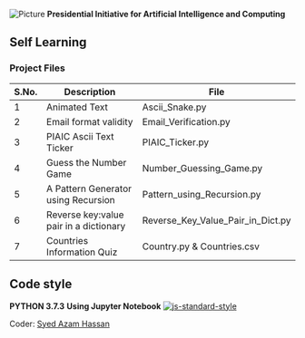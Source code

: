 ![Picture](https://i.ibb.co/jH9TFG5/Logo-PIAIC-fb7de414.png)
**Presidential Initiative for Artificial Intelligence and Computing**

## **Self Learning**

### Project Files

| S.No. | Description | File |
| ----- | ----------- | ---- |
| 1 | Animated Text | Ascii_Snake.py |
| 2 | Email format validity | Email_Verification.py |
| 3 | PIAIC Ascii Text Ticker | PIAIC_Ticker.py |
| 4 | Guess the Number Game | Number_Guessing_Game.py |
| 5 | A Pattern Generator using Recursion | Pattern_using_Recursion.py |
| 6 | Reverse key:value pair in a dictionary | Reverse_Key_Value_Pair_in_Dict.py
| 7 | Countries Information Quiz | Country.py & Countries.csv |


## Code style
**PYTHON 3.7.3**
**Using Jupyter Notebook**
[![js-standard-style](https://img.shields.io/pypi/pyversions/Django.svg?style=flat)](https://github.com/python)

Coder: [Syed Azam Hassan](https://github.com/Syed-Azam)
